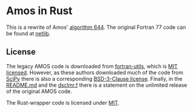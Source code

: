 # Amos in Rust

This is a rewrite of Amos' [algorithm 644](https://dl.acm.org/doi/10.1145/7921.214331). The original Fortran 77 code can be found at [netlib](https://netlib.org/amos/).


## License

The legacy AMOS code is downloaded from
[fortran-utils](https://github.com/certik/fortran-utils/tree/70b239f0e474ffd0ea407a9b20f49d93f34e4c27/src/legacy/amos),
which is [MIT
licensed](https://github.com/certik/fortran-utils/blob/b43bd24cd421509a5bc6d3b9c3eeae8ce856ed88/LICENSE).
However, as these authors downloaded much of the code from
[SciPy](https://github.com/scipy/scipy/tree/7b5ad7a6a921a845bdb170d48c54ab12a45af616/scipy/special/amos)
there is also a corresponding [BSD-3-Clause
license](https://github.com/scipy/scipy/blob/27aaa296daf8f5a81beeb6504ae405719abee626/LICENSE.txt).
Finally, in the [README.md](amos/README.md) and the [dsclmr.f](amos/dsclmr.f)
there is a statement on the unlimited release of the original AMOS code.

The Rust-wrapper code is licensed under [MIT](LICENSE).
